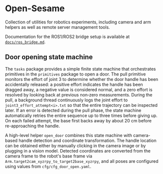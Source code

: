 # Open-Sesame

Collection of utilities for robotics experiments, including camera and arm
helpers as well as remote server management tools.

Documentation for the ROS1/ROS2 bridge setup is available at
[`docs/ros_bridge.md`](docs/ros_bridge.md).

## Door opening state machine

The `tasks` package provides a simple finite state machine that orchestrates
primitives in the `primitives` package to open a door. The pull primitive
monitors the effort of joint 3 to determine whether the door handle has been
accidentally released: a positive effort indicates the handle has been dragged
away, a negative value is considered normal, and a zero effort is resolved by
looking back at previous non‑zero measurements. During the pull, a background
thread continuously logs the joint effort to ``joint3_effort_attempt<i>.txt`` so
that the entire trajectory can be inspected later. If an error is detected
during the pull phase, the state machine automatically retries the entire
sequence up to three times before giving up. On each failed attempt, the base
first backs away by about 20 cm before re-approaching the handle.

A high-level helper `open_door` combines this state machine with camera-based
handle detection and coordinate transformation. The handle location can be
obtained either by manually clicking in the camera image or by plugging in a
vision model. Detected coordinates are converted from the camera frame to the
robot's base frame via `Arm.target2cam_xyzrpy_to_target2base_xyzrpy`, and all
poses are configured using values from `cfg/cfg_door_open.yaml`.
